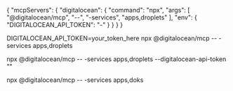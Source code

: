 {
"mcpServers": {
"digitalocean": {
"command": "npx",
"args": [
"@digitalocean/mcp",
"--",
"-services",
"apps,droplets"
],
"env": {
"DIGITALOCEAN_API_TOKEN": "-"
}
}
}
}

DIGITALOCEAN_API_TOKEN=your_token_here npx @digitalocean/mcp -- -services apps,droplets

npx @digitalocean/mcp -- -services apps,droplets --digitalocean-api-token ""

npx @digitalocean/mcp -- -services apps,doks
